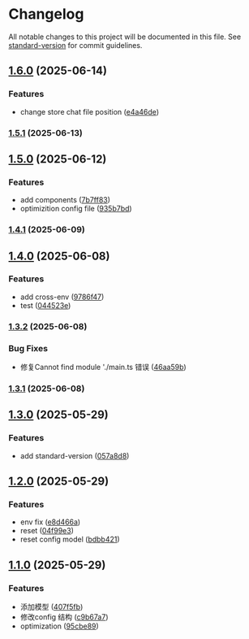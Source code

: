 # Changelog

All notable changes to this project will be documented in this file. See [standard-version](https://github.com/conventional-changelog/standard-version) for commit guidelines.

## [1.6.0](https://github.com/xiaohrose/npm-model/compare/v1.5.1...v1.6.0) (2025-06-14)


### Features

* change store chat file position ([e4a46de](https://github.com/xiaohrose/npm-model/commit/e4a46de37cc61577fef5f442c274be3b91ed12ac))

### [1.5.1](https://github.com/xiaohrose/npm-model/compare/v1.5.0...v1.5.1) (2025-06-13)

## [1.5.0](https://github.com/xiaohrose/npm-model/compare/v1.4.1...v1.5.0) (2025-06-12)


### Features

* add components ([7b7ff83](https://github.com/xiaohrose/npm-model/commit/7b7ff83fc4a6c644c67545d3d3b46b53f9622fa4))
* optimizition config file ([935b7bd](https://github.com/xiaohrose/npm-model/commit/935b7bdcdd545e362115b3a63d46cff8fbd04fc9))

### [1.4.1](https://github.com/xiaohrose/npm-model/compare/v1.4.0...v1.4.1) (2025-06-09)

## [1.4.0](https://github.com/yourusername/deepseek-demo/compare/v1.3.2...v1.4.0) (2025-06-08)


### Features

* add cross-env ([9786f47](https://github.com/yourusername/deepseek-demo/commit/9786f47731f87df80fbbfea6d7f1c2996b3059b8))
* test ([044523e](https://github.com/yourusername/deepseek-demo/commit/044523ed8bbdeca728506be2e85fb46d029d1369))

### [1.3.2](https://github.com/yourusername/deepseek-demo/compare/v1.3.1...v1.3.2) (2025-06-08)


### Bug Fixes

* 修复Cannot find module './main.ts 错误 ([46aa59b](https://github.com/yourusername/deepseek-demo/commit/46aa59ba4dba76cf6699bc66ae9f87e5888a54b2))

### [1.3.1](https://github.com/yourusername/deepseek-demo/compare/v1.3.0...v1.3.1) (2025-06-08)

## [1.3.0](https://github.com/yourusername/deepseek-demo/compare/v1.2.0...v1.3.0) (2025-05-29)


### Features

* add standard-version ([057a8d8](https://github.com/yourusername/deepseek-demo/commit/057a8d8bfdc56ce9a28f3fbfd27250223adf3107))

## [1.2.0](https://github.com/yourusername/deepseek-demo/compare/v1.1.0...v1.2.0) (2025-05-29)


### Features

* env fix ([e8d466a](https://github.com/yourusername/deepseek-demo/commit/e8d466a6a6ea63b8bc1f7d0967d8a4828ecc1fdc))
* reset ([04f99e3](https://github.com/yourusername/deepseek-demo/commit/04f99e37719fa97ccdf3aec9f062490d5faca8d9))
* reset config model ([bdbb421](https://github.com/yourusername/deepseek-demo/commit/bdbb4211ed1a85ab688f8032bea73a7baa79f59a))

## [1.1.0](https://github.com/yourusername/deepseek-demo/compare/v1.0.1...v1.1.0) (2025-05-29)


### Features

* 添加模型 ([407f5fb](https://github.com/yourusername/deepseek-demo/commit/407f5fbd4e8d4f12fe103ffb7bca4ddf4b50d9a8))
* 修改config 结构 ([c9b67a7](https://github.com/yourusername/deepseek-demo/commit/c9b67a703076a6be2fae5f82292c900cbd465ed6))
* optimization ([95cbe89](https://github.com/yourusername/deepseek-demo/commit/95cbe897dac5c1d9bc89c76aebfa3578d196158c))
